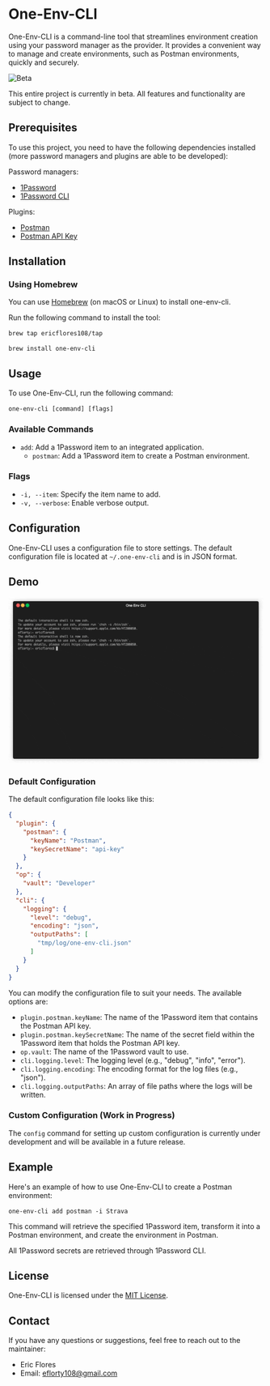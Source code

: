 # One-Env-CLI

One-Env-CLI is a command-line tool that streamlines environment creation using your password manager as the provider. It provides a convenient way to manage and create environments, such as Postman environments, quickly and securely.

![Beta](https://img.shields.io/badge/status-beta-yellow)

This entire project is currently in beta. All features and functionality are subject to change.

## Prerequisites

To use this project, you need to have the following dependencies installed (more password managers and plugins are able to be developed): 

Password managers: 
- [1Password](https://1password.com/)
- [1Password CLI](https://developer.1password.com/docs/cli/)

Plugins: 
- [Postman](https://www.postman.com/)
- [Postman API Key](https://web.postman.co/settings/me/api-keys)

## Installation

### Using Homebrew

You can use [Homebrew](https://brew.sh/) (on macOS or Linux) to install one-env-cli.

Run the following command to install the tool:

```
brew tap ericflores108/tap
```
```
brew install one-env-cli
```
## Usage

To use One-Env-CLI, run the following command:

```
one-env-cli [command] [flags]
```

### Available Commands

- `add`: Add a 1Password item to an integrated application.
  - `postman`: Add a 1Password item to create a Postman environment.

### Flags

- `-i, --item`: Specify the item name to add.
- `-v, --verbose`: Enable verbose output.

## Configuration

One-Env-CLI uses a configuration file to store settings. The default configuration file is located at `~/.one-env-cli` and is in JSON format.

## Demo

![Demo GIF](./images/cli.gif)

### Default Configuration

The default configuration file looks like this:

```json
{
  "plugin": {
    "postman": {
      "keyName": "Postman",
      "keySecretName": "api-key"
    }
  },
  "op": {
    "vault": "Developer"
  },
  "cli": {
    "logging": {
      "level": "debug",
      "encoding": "json",
      "outputPaths": [
        "tmp/log/one-env-cli.json"
      ]
    }
  }
}
```

You can modify the configuration file to suit your needs. The available options are:

- `plugin.postman.keyName`: The name of the 1Password item that contains the Postman API key.
- `plugin.postman.keySecretName`: The name of the secret field within the 1Password item that holds the Postman API key.
- `op.vault`: The name of the 1Password vault to use.
- `cli.logging.level`: The logging level (e.g., "debug", "info", "error").
- `cli.logging.encoding`: The encoding format for the log files (e.g., "json").
- `cli.logging.outputPaths`: An array of file paths where the logs will be written.

### Custom Configuration (Work in Progress)

The `config` command for setting up custom configuration is currently under development and will be available in a future release.

## Example

Here's an example of how to use One-Env-CLI to create a Postman environment:

```
one-env-cli add postman -i Strava
```

This command will retrieve the specified 1Password item, transform it into a Postman environment, and create the environment in Postman.

All 1Password secrets are retrieved through 1Password CLI. 

## License

One-Env-CLI is licensed under the [MIT License](LICENSE).

## Contact

If you have any questions or suggestions, feel free to reach out to the maintainer:

- Eric Flores
- Email: eflorty108@gmail.com